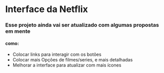 # Interface da Netflix

### Esse projeto ainda vai ser atualizado com algumas propostas em mente

#### como:

* Colocar links para interagir com os botões
* Colocar mais Opções de filmes/series, e mais detalhadas
* Melhorar a interface para atualizar com mais ícones

